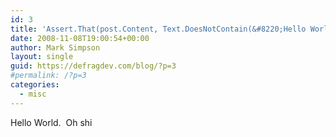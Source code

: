 ```yaml
---
id: 3
title: 'Assert.That(post.Content, Text.DoesNotContain(&#8220;Hello World&#8221;));'
date: 2008-11-08T19:00:54+00:00
author: Mark Simpson
layout: single
guid: https://defragdev.com/blog/?p=3
#permalink: /?p=3
categories:
  - misc
---
```

Hello World.  Oh shi